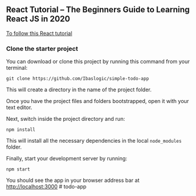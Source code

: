 ## React Tutorial – The Beginners Guide to Learning React JS in 2020

[To follow this React tutorial](https://ibaslogic.com/blog/react-tutorial-for-beginners/)

### Clone the starter project

You can download or clone this project by running this command from your terminal:

```
git clone https://github.com/Ibaslogic/simple-todo-app
```

This will create a directory in the name of the project folder.

Once you have the project files and folders bootstrapped, open it with your text editor.

Next, switch inside the project directory and run:

```
npm install
```

This will install all the necessary dependencies in the local `node_modules` folder.

Finally, start your development server by running:

```
npm start
```

You should see the app in your browser address bar at [http://localhost:3000](http://localhost:3000)
#   t o d o - a p p  
 